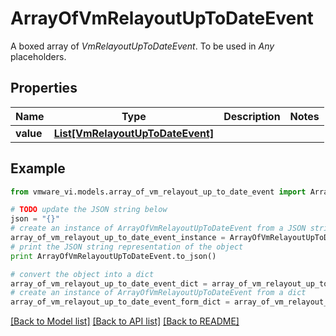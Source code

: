 # ArrayOfVmRelayoutUpToDateEvent

A boxed array of *VmRelayoutUpToDateEvent*. To be used in *Any* placeholders. 

## Properties
Name | Type | Description | Notes
------------ | ------------- | ------------- | -------------
**value** | [**List[VmRelayoutUpToDateEvent]**](VmRelayoutUpToDateEvent.md) |  | 

## Example

```python
from vmware_vi.models.array_of_vm_relayout_up_to_date_event import ArrayOfVmRelayoutUpToDateEvent

# TODO update the JSON string below
json = "{}"
# create an instance of ArrayOfVmRelayoutUpToDateEvent from a JSON string
array_of_vm_relayout_up_to_date_event_instance = ArrayOfVmRelayoutUpToDateEvent.from_json(json)
# print the JSON string representation of the object
print ArrayOfVmRelayoutUpToDateEvent.to_json()

# convert the object into a dict
array_of_vm_relayout_up_to_date_event_dict = array_of_vm_relayout_up_to_date_event_instance.to_dict()
# create an instance of ArrayOfVmRelayoutUpToDateEvent from a dict
array_of_vm_relayout_up_to_date_event_form_dict = array_of_vm_relayout_up_to_date_event.from_dict(array_of_vm_relayout_up_to_date_event_dict)
```
[[Back to Model list]](../README.md#documentation-for-models) [[Back to API list]](../README.md#documentation-for-api-endpoints) [[Back to README]](../README.md)


